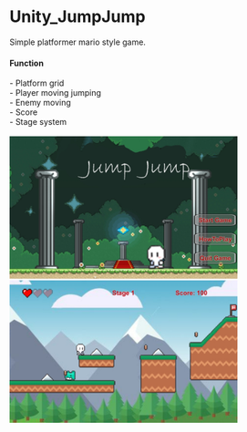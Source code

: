 # Unity_JumpJump
Simple platformer mario style game.<br>
<H4>Function</H4>
- Platform grid<br>
- Player moving jumping<br>
- Enemy moving<br>
- Score<br>
- Stage system<br><br>

<img src="https://github.com/TeddyUm/Unity_JumpJump/blob/main/1677011727980.jpg" width="400" height="250">
<img src="https://github.com/TeddyUm/Unity_JumpJump/blob/main/1677011784362.jpg" width="400" height="250">
